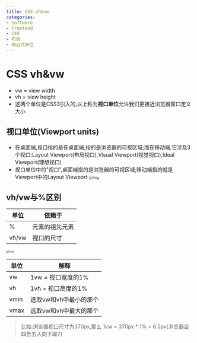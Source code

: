 ```yaml
---
title: CSS vh&vw
categories:
- Software
- Frontend
- CSS
- 布局
- 响应式单位
---
```

# CSS vh&vw

- vw = view width
- vh = view height
- 这两个单位是CSS3引入的,以上称为**视口单位**允许我们更接近浏览器窗口定义大小

## 视口单位(Viewport units)

- 在桌面端,视口指的是在桌面端,指的是浏览器的可视区域;而在移动端,它涉及3个视口:Layout Viewport(布局视口),Visual Viewport(视觉视口),Ideal Viewport(理想视口)
- 视口单位中的"视口”,桌面端指的是浏览器的可视区域;移动端指的就是Viewport中的Layout Viewport
    <img src="https://cdn.jsdelivr.net/gh/LuShan123888/Files@master/Pictures/2020-12-10-QBM61YZg8vqx7NE.jpg" alt="img" style="zoom:67%;" />

## vh/vw与%区别

| 单位  | 依赖于         |
| ----- | -------------- |
| %     | 元素的祖先元素 |
| vh/vw | 视口的尺寸     |

<img src="https://cdn.jsdelivr.net/gh/LuShan123888/Files@master/Pictures/2020-12-10-MX5GjOE2ackwKBY.jpg" alt="img" style="zoom:50%;" />

| 单位 | 解释                   |
| ---- | ---------------------- |
| vw   | 1vw = 视口宽度的1%     |
| vh   | 1vh = 视口高度的1%     |
| vmin | 选取vw和vh中最小的那个 |
| vmax | 选取vw和vh中最大的那个 |

> 比如:浏览器视口尺寸为370px,那么 1vw = 370px * 1% = 6.5px(浏览器会四舍五入向下取7)
